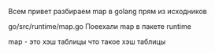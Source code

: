 Всем привет разбираем map в golang прям из исходников

go/src/runtime/map.go
Поеехали
map  в пакете runtime

map - это хэш таблицы
что такое хэш таблицы